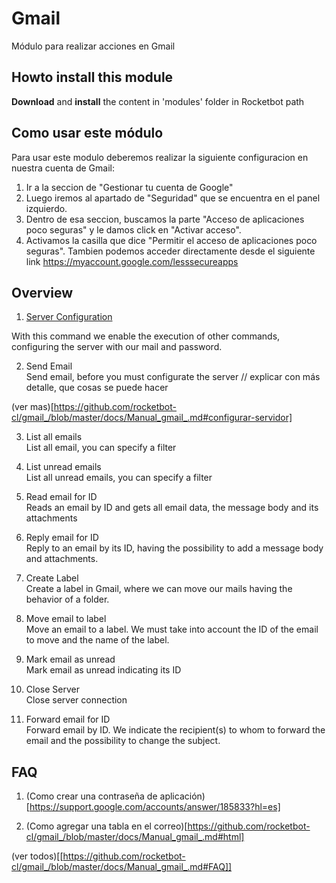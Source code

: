 # Gmail
  
Módulo para realizar acciones en Gmail  

## Howto install this module
  
__Download__ and __install__ the content in 'modules' folder in Rocketbot path  


## Como usar este módulo
Para usar este modulo deberemos realizar la siguiente configuracion en nuestra cuenta de Gmail:

1. Ir a la seccion de "Gestionar tu cuenta de Google"
2. Luego iremos al apartado de "Seguridad" que se encuentra en el
 panel izquierdo.
3. Dentro de esa seccion, buscamos la parte "Acceso de aplicaciones poco seguras" y le damos click en 
"Activar acceso".
4. Activamos la casilla que dice "Permitir el acceso de aplicaciones poco seguras". Tambien podemos acceder directamente desde el siguiente link https://myaccount.google.com/lesssecureapps


## Overview

1. [Server Configuration](https://google.com)

With this command we enable the execution of other commands, configuring the server with our mail and password.

2. Send Email  
Send email, before you must configurate the server // explicar con más detalle, que cosas se puede hacer

(ver mas)[https://github.com/rocketbot-cl/gmail_/blob/master/docs/Manual_gmail_.md#configurar-servidor]

3. List all emails  
List all email, you can specify a filter

4. List unread emails  
List all unread emails, you can specify a filter

5. Read email for ID  
Reads an email by ID and gets all email data, the message body and its attachments

6. Reply email for ID  
Reply to an email by its ID, having the possibility to add a message body and attachments.

7. Create Label  
Create a label in Gmail, where we can move our mails having the behavior of a folder.

8. Move email to label  
Move an email to a label. We must take into account the ID of the email to move and the name of the label.

9. Mark email as unread  
Mark email as unread indicating its ID

10. Close Server  
Close server connection

11. Forward email for ID  
Forward email by ID. We indicate the recipient(s) to whom to forward the email and the possibility to change the 
subject.  

## FAQ

1. (Como crear una contraseña de aplicación)[https://support.google.com/accounts/answer/185833?hl=es]

2. (Como agregar una tabla en el correo)[https://github.com/rocketbot-cl/gmail_/blob/master/docs/Manual_gmail_.md#html]

(ver todos)[[https://github.com/rocketbot-cl/gmail_/blob/master/docs/Manual_gmail_.md#FAQ]]



